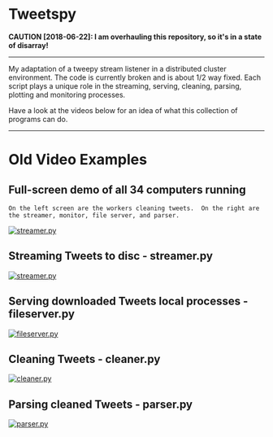 # Tweetspy

**CAUTION [2018-06-22]: I am overhauling this repository, so it's in a state of disarray!**

---

My adaptation of a tweepy stream listener in a distributed cluster environment.  The code is currently broken and is about 1/2 way fixed.  Each script plays a unique role in the streaming, serving, cleaning, parsing, plotting and monitoring processes.

Have a look at the videos below for an idea of what this collection of programs can do.

---

# Old Video Examples


## Full-screen demo of all 34 computers running
    On the left screen are the workers cleaning tweets.  On the right are the streamer, monitor, file server, and parser.

[![streamer.py](http://img.youtube.com/vi/66tErZ3Im3A/0.jpg)](https://www.youtube.com/watch?v=66tErZ3Im3A)

## Streaming Tweets to disc - streamer.py


[![streamer.py](http://img.youtube.com/vi/UI9wrz7934Q/0.jpg)](https://www.youtube.com/watch?v=UI9wrz7934Q)

## Serving downloaded Tweets local processes - fileserver.py


[![fileserver.py](http://img.youtube.com/vi/pFbGDQ-eL-A/0.jpg)](https://www.youtube.com/watch?v=pFbGDQ-eL-A)

## Cleaning Tweets - cleaner.py

[![cleaner.py](http://img.youtube.com/vi/hnJ68ZkK3MU/0.jpg)](https://www.youtube.com/watch?v=hnJ68ZkK3MU)

## Parsing cleaned Tweets - parser.py

[![parser.py](http://img.youtube.com/vi/jc_q7n1tGVQ/0.jpg)](https://www.youtube.com/watch?v=jc_q7n1tGVQ)
